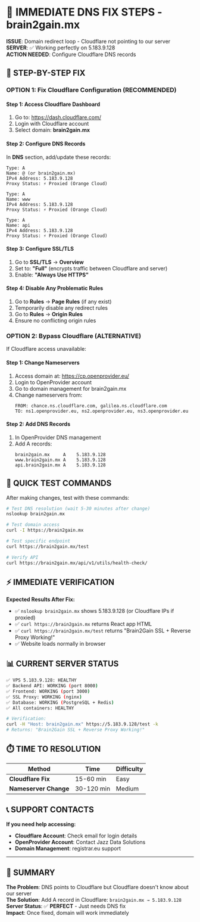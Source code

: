# 🚨 IMMEDIATE DNS FIX STEPS - brain2gain.mx

**ISSUE**: Domain redirect loop - Cloudflare not pointing to our server  
**SERVER**: ✅ Working perfectly on 5.183.9.128  
**ACTION NEEDED**: Configure Cloudflare DNS records  

## 🔧 STEP-BY-STEP FIX

### **OPTION 1: Fix Cloudflare Configuration (RECOMMENDED)**

#### Step 1: Access Cloudflare Dashboard
1. Go to: https://dash.cloudflare.com/
2. Login with Cloudflare account
3. Select domain: **brain2gain.mx**

#### Step 2: Configure DNS Records
In **DNS** section, add/update these records:

```
Type: A
Name: @ (or brain2gain.mx)
IPv4 Address: 5.183.9.128
Proxy Status: ⚡ Proxied (Orange Cloud)

Type: A
Name: www
IPv4 Address: 5.183.9.128  
Proxy Status: ⚡ Proxied (Orange Cloud)

Type: A
Name: api
IPv4 Address: 5.183.9.128
Proxy Status: ⚡ Proxied (Orange Cloud)
```

#### Step 3: Configure SSL/TLS
1. Go to **SSL/TLS** → **Overview**
2. Set to: **"Full"** (encrypts traffic between Cloudflare and server)
3. Enable: **"Always Use HTTPS"**

#### Step 4: Disable Any Problematic Rules
1. Go to **Rules** → **Page Rules** (if any exist)
2. Temporarily disable any redirect rules
3. Go to **Rules** → **Origin Rules** 
4. Ensure no conflicting origin rules

### **OPTION 2: Bypass Cloudflare (ALTERNATIVE)**

If Cloudflare access unavailable:

#### Step 1: Change Nameservers
1. Access domain at: https://cp.openprovider.eu/
2. Login to OpenProvider account  
3. Go to domain management for brain2gain.mx
4. Change nameservers from:
   ```
   FROM: chance.ns.cloudflare.com, galilea.ns.cloudflare.com
   TO: ns1.openprovider.eu, ns2.openprovider.eu, ns3.openprovider.eu
   ```

#### Step 2: Add DNS Records
1. In OpenProvider DNS management
2. Add A records:
   ```
   brain2gain.mx     A    5.183.9.128
   www.brain2gain.mx A    5.183.9.128
   api.brain2gain.mx A    5.183.9.128
   ```

## 📱 QUICK TEST COMMANDS

After making changes, test with these commands:

```bash
# Test DNS resolution (wait 5-30 minutes after change)
nslookup brain2gain.mx

# Test domain access  
curl -I https://brain2gain.mx

# Test specific endpoint
curl https://brain2gain.mx/test

# Verify API
curl https://brain2gain.mx/api/v1/utils/health-check/
```

## ⚡ IMMEDIATE VERIFICATION

**Expected Results After Fix:**
- ✅ `nslookup brain2gain.mx` shows 5.183.9.128 (or Cloudflare IPs if proxied)
- ✅ `curl https://brain2gain.mx` returns React app HTML
- ✅ `curl https://brain2gain.mx/test` returns "Brain2Gain SSL + Reverse Proxy Working!"
- ✅ Website loads normally in browser

## 📊 CURRENT SERVER STATUS

```bash
✅ VPS 5.183.9.128: HEALTHY
✅ Backend API: WORKING (port 8000)  
✅ Frontend: WORKING (port 3000)
✅ SSL Proxy: WORKING (nginx)
✅ Database: WORKING (PostgreSQL + Redis)
✅ All containers: HEALTHY

# Verification:
curl -H "Host: brain2gain.mx" https://5.183.9.128/test -k
# Returns: "Brain2Gain SSL + Reverse Proxy Working!"
```

## ⏱️ TIME TO RESOLUTION

| Method | Time | Difficulty |
|--------|------|------------|
| **Cloudflare Fix** | 15-60 min | Easy |
| **Nameserver Change** | 30-120 min | Medium |

## 📞 SUPPORT CONTACTS

**If you need help accessing:**
- **Cloudflare Account**: Check email for login details
- **OpenProvider Account**: Contact Jazz Data Solutions
- **Domain Management**: registrar.eu support

---

## 🎯 SUMMARY

**The Problem**: DNS points to Cloudflare but Cloudflare doesn't know about our server  
**The Solution**: Add A record in Cloudflare: `brain2gain.mx → 5.183.9.128`  
**Server Status**: ✅ **PERFECT** - Just needs DNS fix  
**Impact**: Once fixed, domain will work immediately